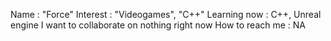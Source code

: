Name : "Force" 
Interest : "Videogames", "C++"
Learning now : C++, Unreal engine
I want to collaborate on nothing right now
How to reach me : NA



<!---
forcedreformed/forcedreformed is a ✨ special ✨ repository because its `README.md` (this file) appears on your GitHub profile.
You can click the Preview link to take a look at your changes.
--->
